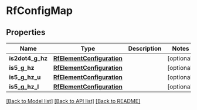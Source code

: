 # RfConfigMap

## Properties
Name | Type | Description | Notes
------------ | ------------- | ------------- | -------------
**is2dot4_g_hz** | [**RfElementConfiguration**](RfElementConfiguration.md) |  | [optional] 
**is5_g_hz** | [**RfElementConfiguration**](RfElementConfiguration.md) |  | [optional] 
**is5_g_hz_u** | [**RfElementConfiguration**](RfElementConfiguration.md) |  | [optional] 
**is5_g_hz_l** | [**RfElementConfiguration**](RfElementConfiguration.md) |  | [optional] 

[[Back to Model list]](../README.md#documentation-for-models) [[Back to API list]](../README.md#documentation-for-api-endpoints) [[Back to README]](../README.md)

